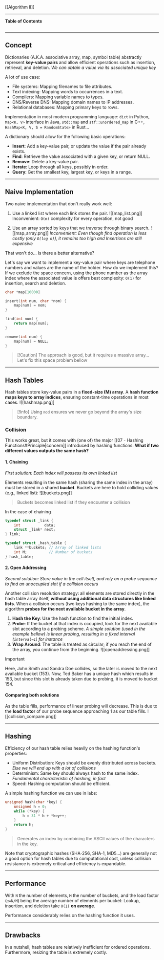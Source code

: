 [[Algorithm II]]
***
**Table of Contents**
```table-of-contents
```

***
## Concept

Dictionaries (A.K.A. associative array, map, symbol table) abstractly represent **key-value pairs** and allow efficient operations such as insertion, retrieval, and deletion.
	*We can obtain a value via its associated unique key*

A lot of use case:
- File systems: Mapping filenames to file attributes.
- Text indexing: Mapping words to occurrences in a text.
- Compilers: Mapping variable names to types.
- DNS/Reverse DNS: Mapping domain names to IP addresses.
- Relational databases: Mapping primary keys to rows.

Implementation in most modern programming language: `dict` in Python, `Map<K, V>` interface in Java, `std::map` and `stf::unordered_map` in C++, `HashMap<K, V, S = RandomState>` in Rust...

A dictionary should allow for the following basic operations:
- **Insert**: Add a key-value pair, or update the value if the pair already exists.
- **Find**: Retrieve the value associated with a given key, or return NULL.
- **Remove**: Delete a key-value pair.
- **Iterate**: Loop through all keys, possibly in order.
- **Query**: Get the smallest key, largest key, or keys in a range.


***
## Naive Implementation

Two naive implementation that don't really work well:
1. Use a linked list where each link stores the pair.
![[map_list.png]]
	Inconvenient: `O(n)` complexity for every operation, not good

2. Use an array sorted by keys that we traverse through binary search.
![[map_array.png]]
	*Inconvenient: Even though find operation is less costly (only `O(log n)`), it remains too high and Insertions are still expensive*

That won't do... Is there a better alternative?

Let's say we want to implement a key-value pair where keys are telephone numbers and values are the name of the holder. How do we implement this?
If we exclude the space concern, using the phone number as the array index where the associated value is offers best complexity: `O(1)` for insertion, search and deletion.
```c
char *map[10000]

insert(int num, char *nom) {
	map[num] = nom;
}

find(int num) {
	return map[num];
}

remove(int num) {
	map[num] = NULL;
}
```
> [!Caution] The approach is good, but it requires a massive array... Let's fix this space problem bellow


***
## Hash Tables

Hash tables store key-value pairs in a **fixed-size (M) array**. A **hash function maps keys to array indices**, ensuring constant-time operations in most cases.
![[hashmap.png]]
> [!Info] Using `mod` ensures we never go beyond the array's size boundary.

### Collision

This works great, but it comes with (one of) the major [[07 - Hashing Functions#Principle|concern]] introduced by hashing functions: **What if two different values outputs the same hash?**

#### 1. Chaining
*First solution: Each index will possess its own linked list*

Elements resulting in the same hash (sharing the same index in the array) must be stored in a shared **bucket**. 
Buckets are here to hold colliding values (e.g., linked list):
![[buckets.png]]
> Buckets becomes linked list if they encounter a collision

In the case of chaining
```c
typedef struct _link {
	int           data;
	struct _link* next;
} link;

typedef struct _hash_table {
    link **buckets; // Array of linked lists
    int M;          // Number of buckets
} hash_table;
```

#### 2. Open Addressing
*Second solution: Store value in the cell itself, and rely on a probe sequence to find an unoccupied slot if a collision occurs*

Another collision resolution strategy: all elements are stored directly in the hash table array itself, **without using additional data structures like linked lists**. 
When a collision occurs (two keys hashing to the same index), the algorithm **probes for the next available bucket in the array**.
1. **Hash the Key**: Use the hash function to find the initial index.
2. **Probe**: If the bucket at that index is occupied, look for the next available slot according to a probing scheme.
	*A simple solution (used in the example bellow) is linear probing, resulting in a fixed interval (`interval=1`) for instance*
3. **Wrap Around**: The table is treated as circular; if you reach the end of the array, you continue from the beginning.
![[openaddressing.png]]
> [!Important] 
> Here, John Smith and Sandra Doe collides, so the later is moved to the next available bucket (153). Now, Ted Baker has a unique hash which results in 153, but since this slot is already taken due to probing, it is moved to bucket 154.

#### Comparing both solutions

As the table fills, performance of linear probing will decrease. This is due to the **load factor** of our probe sequence approaching 1 as our table fills. 
![[collision_compare.png]]


***
## Hashing

Efficiency of our hash table relies heavily on the hashing function's properties:
- Uniform Distribution: Keys should be evenly distributed across buckets.
	*Else we will end up with a lot of collisions*
- Determinism: Same key should always hash to the same index.
	*Fundamental characteristic of hashing, in fact*
- Speed: Hashing computation should be efficient.

A simple hashing function we can use in labs:
```c
unsigned hash(char *key) {
    unsigned h = 0;
    while (*key) {
        h = 31 * h + *key++;
    }
    return h;
}
```
> Generates an index by combining the ASCII values of the characters in the key.

Note that cryptographic hashes (SHA-256, SHA-1, MD5...) are generally not a good option for hash tables due to computational cost, unless collision resistance is extremely critical and efficiency is expandable.


***
## Performance

With `N` the number of elements, `M` the number of buckets, and the load factor (`α=N/M`) being the average number of elements per bucket: Lookup, insertion, and deletion take `O(1)` **on average**.

Performance considerably relies on the hashing function it uses.


***
## Drawbacks

In a nutshell, hash tables are relatively inefficient for ordered operations. Furthermore, resizing the table is extremely costly.